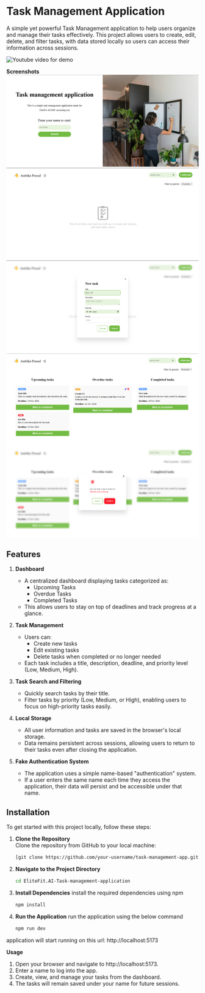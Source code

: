 # Task Management Application

A simple yet powerful Task Management application to help users organize and manage their tasks effectively. This project allows users to create, edit, delete, and filter tasks, with data stored locally so users can access their information across sessions.

![Youtube video for demo](https://www.youtube.com/watch?v=h_vPKkiwJ44)

**Screenshots**
![Landing page](https://github.com/ambikaprasad21/EliteFit.AI-Task-management-application/blob/main/public/images/image%201.png)
![Dashboard](https://github.com/ambikaprasad21/EliteFit.AI-Task-management-application/blob/main/public/images/image%202.png)
![Create new task](https://github.com/ambikaprasad21/EliteFit.AI-Task-management-application/blob/main/public/images/image%203.png)
![Lists of tasks](https://github.com/ambikaprasad21/EliteFit.AI-Task-management-application/blob/main/public/images/image%204.png)
![Deleting a task](https://github.com/ambikaprasad21/EliteFit.AI-Task-management-application/blob/main/public/images/image%205.png)

## Features

1. **Dashboard**

   - A centralized dashboard displaying tasks categorized as:
     - Upcoming Tasks
     - Overdue Tasks
     - Completed Tasks
   - This allows users to stay on top of deadlines and track progress at a glance.

2. **Task Management**

   - Users can:
     - Create new tasks
     - Edit existing tasks
     - Delete tasks when completed or no longer needed
   - Each task includes a title, description, deadline, and priority level (Low, Medium, High).

3. **Task Search and Filtering**

   - Quickly search tasks by their title.
   - Filter tasks by priority (Low, Medium, or High), enabling users to focus on high-priority tasks easily.

4. **Local Storage**

   - All user information and tasks are saved in the browser's local storage.
   - Data remains persistent across sessions, allowing users to return to their tasks even after closing the application.

5. **Fake Authentication System**
   - The application uses a simple name-based "authentication" system.
   - If a user enters the same name each time they access the application, their data will persist and be accessible under that name.

## Installation

To get started with this project locally, follow these steps:

1. **Clone the Repository**  
   Clone the repository from GitHub to your local machine:
   ```bash
   [git clone https://github.com/your-username/task-management-app.git](https://github.com/ambikaprasad21/EliteFit.AI-Task-management-application.git)

   ```
2. **Navigate to the Project Directory**

   ```bash
   cd EliteFit.AI-Task-management-application

   ```

3. **Install Dependencies**
   install the required dependencies using npm

   ```bash
   npm install

   ```

4. **Run the Application**
   run the application using the below command
   ```bash
   npm run dev
   ```

application will start running on this url: http://localhost:5173

**Usage**

1. Open your browser and navigate to http://localhost:5173.
2. Enter a name to log into the app.
3. Create, view, and manage your tasks from the dashboard.
4. The tasks will remain saved under your name for future sessions.
